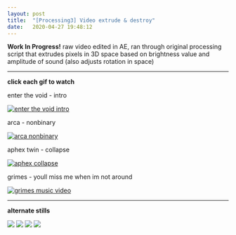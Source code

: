 ```yaml
---
layout: post
title:  "[Processing3] Video extrude & destroy"
date:   2020-04-27 19:48:12
---
```

**Work In Progress!**
raw video edited in AE, ran through original processing script that extrudes pixels in 3D space based on brightness value and amplitude of sound (also adjusts rotation in space)

-----------------------------------------------------------

**click each gif to watch**

enter the void - intro

[![enter the void intro](https://media.giphy.com/media/jrze5RPRJURXr1ykXP/giphy.gif)](https://www.youtube.com/watch?v=nst0XyKRUMw)

arca - nonbinary

[![arca nonbinary](https://media.giphy.com/media/QU3vJCkOhHsS1PGEP8/giphy.gif)](https://drive.google.com/file/d/1edxL-pxUCudPsfyRut9MIpbtFA8uwXZr/view?usp=sharing)

aphex twin - collapse

[![aphex collapse](https://media.giphy.com/media/JTDr8W0wPKdO5ouxXb/giphy.gif)](https://drive.google.com/file/d/1utxN5aNchY8-P_R1tIcRUh0YATGBZxKe/view?usp=sharing)

grimes - youll miss me when im not around

[![grimes music video](https://media.giphy.com/media/ZZeHypJ1Sjq3ehFNLc/giphy.gif)](https://www.youtube.com/watch?v=T_JJTvsgCSU)

-----------------------------------------------------------

**alternate stills**

<img src="https://i.imgur.com/6mG6uro.png">

<img src="https://i.imgur.com/fNyTLoe.png">

<img src="https://i.imgur.com/88mXP1T.png">

<img src="https://i.imgur.com/0aYs3uD.png">

